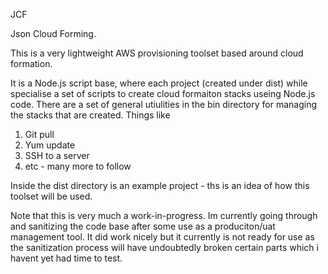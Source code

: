 JCF

Json Cloud Forming.

This is a very lightweight AWS provisioning toolset based around cloud formation. 

It is a Node.js script base, where each project (created under dist) while specialise a set
of scripts to create cloud formaiton stacks useing Node.js code. There are a set of general utiulities in the bin directory for managing the stacks that are created. Things like

1. Git pull
2. Yum update
3. SSH to a server
4. etc - many more to follow

Inside the dist directory is an example project - ths is an idea of how this toolset will be used.

Note that this is very much a work-in-progress. Im currently going through and sanitizing the code
base after some use as a produciton/uat management tool. It did work nicely but it currently is not ready for use as the sanitization process will have undoubtedly broken certain parts which i havent yet had time to test.

